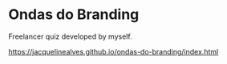 # Ondas do Branding
Freelancer quiz developed by myself.

https://jacquelinealves.github.io/ondas-do-branding/index.html
